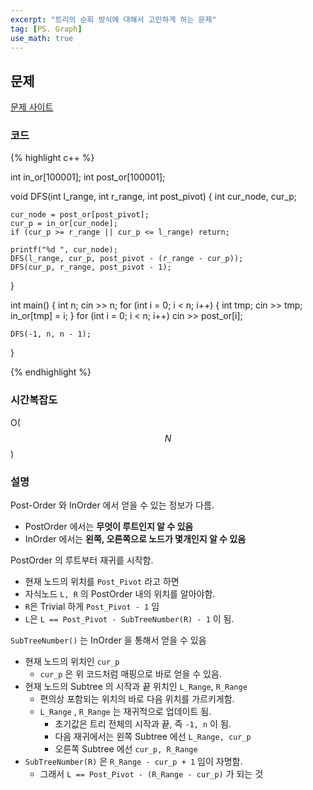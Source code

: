 ```yaml
---
excerpt: "트리의 순회 방식에 대해서 고민하게 하는 문제"
tag: [PS. Graph]
use_math: true
---
```


## 문제

[문제 사이트](https://www.acmicpc.net/problem/2263)

### 코드

{% highlight c++ %}

int in_or[100001];
int post_or[100001];

void DFS(int l_range, int r_range, int post_pivot)
{
	int cur_node, cur_p;

	cur_node = post_or[post_pivot];
	cur_p = in_or[cur_node];
	if (cur_p >= r_range || cur_p <= l_range) return;
	
	printf("%d ", cur_node);
	DFS(l_range, cur_p, post_pivot - (r_range - cur_p));
	DFS(cur_p, r_range, post_pivot - 1);
}

int main()
{
	int n;
	cin >> n;
	for (int i = 0; i < n; i++)
	{
		int tmp;
		cin >> tmp;
		in_or[tmp] = i;
	}
	for (int i = 0; i < n; i++)
		cin >> post_or[i];

	DFS(-1, n, n - 1);
}

{% endhighlight %}

### 시간복잡도

O($$N$$)

### 설명

Post-Order 와 InOrder 에서 얻을 수 있는 정보가 다름.
+ PostOrder 에서는 __무엇이 루트인지 알 수 있음__
+ InOrder 에서는 __왼쪽, 오른쪽으로 노드가 몇개인지 알 수 있음__

PostOrder 의 루트부터 재귀를 시작함.
+ 현재 노드의 위치를 ```Post_Pivot``` 라고 하면
+ 자식노드 ```L, R``` 의 PostOrder 내의 위치를 알아야함.
+ ```R```은 Trivial 하게 ```Post_Pivot - 1``` 임
+ ```L```은 ```L == Post_Pivot - SubTreeNumber(R) - 1``` 이 됨.

```SubTreeNumber()``` 는 InOrder 을 통해서 얻을 수 있음
+ 현재 노드의 위치인 ```cur_p``` 
  + ```cur_p``` 은 위 코드처럼 매핑으로 바로 얻을 수 있음.
+ 현재 노드의 Subtree 의 시작과 끝 위치인 ```L_Range```, ```R_Range```
  + 편의상 포함되는 위치의 바로 다음 위치를 가르키게함.
  + ```L_Range``` , ```R_Range``` 는 재귀적으로 업데이트 됨.
    + 초기값은 트리 전체의 시작과 끝, 즉 ```-1, n``` 이 됨.
    + 다음 재귀에서는 왼쪽 Subtree 에선 ```L_Range, cur_p```
    + 오른쪽 Subtree 에선 ```cur_p, R_Range```
+ ```SubTreeNumber(R)``` 은 ```R_Range - cur_p + 1``` 임이 자명함.
  + 그래서 ```L == Post_Pivot - (R_Range - cur_p)``` 가 되는 것

